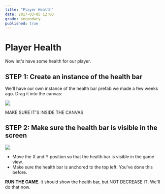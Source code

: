 ```yaml
---
title: "Player Health"
date: 2017-03-05 12:00
grade: secondary
published: true
---
```


# Player Health

Now let's have some health for our player.


## STEP 1: Create an instance of the health bar

We'll have our own instance of the health bar prefab we made a few weeks ago. Drag it into the canvas:

![](http://i.imgur.com/RrMPDgW.png)

MAKE SURE IT'S INSIDE THE CANVAS

## STEP 2: Make sure the health bar is visible in the screen

![](http://i.imgur.com/vmjsiij.png)

- Move the X and Y position so that the health bar is visible in the game view.
- Make sure the health bar is anchored to the top left. You've done this before.

__RUN THE GAME__. It should show the health bar, but NOT DECREASE IT. We'll do that now.

